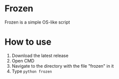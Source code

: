 # Frozen
Frozen is a simple OS-like script

# How to use
1. Download the latest release
2. Open CMD
3. Navigate to the directory with the file "frozen" in it
4. Type `python frozen`